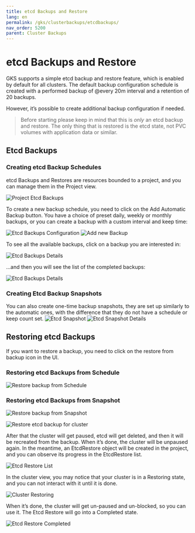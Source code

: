 ```yaml
---
title: etcd Backups and Restore
lang: en
permalink: /gks/clusterbackups/etcdbackups/
nav_order: 5200
parent: Cluster Backups
---
```


# etcd Backups and Restore

GKS supports a simple etcd backup and restore feature, which is enabled by default for all clusters.
The default backup configuration schedule is created with a performed backup of @every 20m interval and a retention of 20 backups.

However, it’s possible to create additional backup configuration if needed.

> Before starting please keep in mind that this is *only* an etcd backup and restore. The only thing that is restored is the etcd state, not PVC volumes with application data or similar.

## Etcd Backups

### Creating etcd Backup Schedules

etcd Backups and Restores are resources bounded to a project, and you can manage them in the Project view.

![Project Etcd Backups](backup_1.png)

To create a new backup schedule, you need to click on the Add Automatic Backup button. You have a choice of preset daily, weekly or monthly backups, or you can create a backup with a custom interval and keep time:

![Etcd Backups Configuration](backup_2.png)
![Add new Backup](backup_3.png)

To see all the available backups, click on a backup you are interested in:

![Etcd Backups Details](backup_4.png)

...and then you will see the list of the completed backups:

![Etcd Backups Details](backup_5.png)

### Creating Etcd Backup Snapshots

You can also create one-time backup snapshots, they are set up similarly to the automatic ones, with the difference that they do not have a schedule or keep count set.
![Etcd Snapshot](snapshot.png)
![Etcd Snapshot Details](snapshot_details.png)

## Restoring etcd Backups

If you want to restore a backup, you need to click on the restore from backup icon in the UI.
### Restoring etcd Backups from Schedule
![Restore backup from Schedule](backup_6.png)
### Restoring etcd Backups from Snapshot

![Restore backup from Snapshot](restore_snapshot.png)

![Restore etcd backup for cluster](backup_7.png)

After that the cluster will get paused, etcd will get deleted, and then it will be recreated from the backup. When it’s done, the cluster will be unpaused again.
In the meantime, an EtcdRestore object will be created in the project, and you can observe its progress in the EtcdRestore list.

![Etcd Restore List](backup_8.png)

In the cluster view, you may notice that your cluster is in a Restoring state, and you can not interact with it until it is done.

![Cluster Restoring](backup_9.png)

When it’s done, the cluster will get un-paused and un-blocked, so you can use it.
The Etcd Restore will go into a Completed state.

![Etcd Restore Completed](backup_10.png)
